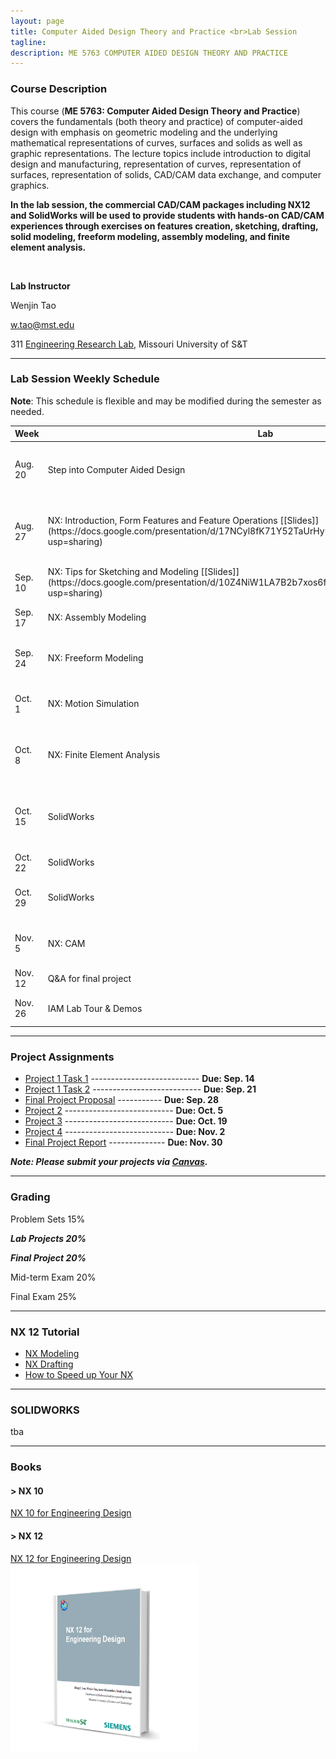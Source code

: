 ```yaml
---
layout: page
title: Computer Aided Design Theory and Practice <br>Lab Session
tagline: 
description: ME 5763 COMPUTER AIDED DESIGN THEORY AND PRACTICE
---
```

### Course Description
This course (**ME 5763: Computer Aided Design Theory and Practice**) covers the fundamentals (both theory and practice) of computer-aided design with emphasis on geometric modeling and the underlying mathematical representations of curves, surfaces and solids as well as graphic representations. The lecture topics include introduction to digital design and manufacturing, representation of curves, representation of surfaces, representation of solids, CAD/CAM data exchange, and computer graphics. 

**In the lab session, the commercial CAD/CAM packages including NX12 and SolidWorks will be used to provide students with hands-on CAD/CAM experiences through exercises on features creation, sketching, drafting, solid modeling, freeform modeling, assembly modeling, and finite element analysis.**

<br>

**Lab Instructor**

Wenjin Tao

w.tao@mst.edu

311 [Engineering Research Lab](https://goo.gl/maps/4ASLFqY3Zx62), Missouri University of S&T

---


### Lab Session Weekly Schedule
**Note**:  This schedule is flexible and may be modified during the semester as needed.

<table>

<colgroup>
<col width="10%" />
<col width="30%" />
<col width="40%" />
<col width="20%" />
</colgroup>
<thead>
<tr class="header">
<th>Week</th>
<th>Lab</th>
<th>Self Exercise</th>
<th>Due Dates</th>
</tr>
</thead>
<tbody>
<tr>
<td markdown="span">Aug. 20</td>
<td markdown="span">Step into Computer Aided Design</td>
<td markdown="span">Design considerations; Deconstruction of complicated design</td>
<td markdown="span"> </td>
</tr>

<tr>
<td markdown="span">Aug. 27</td>
<td markdown="span">NX: Introduction, Form Features and Feature Operations [[Slides]](https://docs.google.com/presentation/d/17NCyl8fK71Y52TaUrHyMorTYWVzYbqFQnhF36DhpPvE/edit?usp=sharing)</td>
<td markdown="span">Extrude, Revolve, Sweep, Blend, Boolean Operations, etc.</td>
<td markdown="span"> </td>
</tr>

<tr>
<td markdown="span">Sep. 10</td>
<td markdown="span">NX: Tips for Sketching and Modeling [[Slides]](https://docs.google.com/presentation/d/10Z4NiW1LA7B2b7xos6fdZAuiIAQcPCOns2jknvkuEcQ/edit?usp=sharing)</td>
<td markdown="span">Practice for Project 1</td>
<td markdown="span">[P1 Task1](pages/project-1.html): Sep. 14</td>
</tr>

<tr>
<td markdown="span">Sep. 17</td>
<td markdown="span">NX: Assembly Modeling</td>
<td markdown="span">Practice for Project 2</td>
<td markdown="span">[P1 Task2](pages/project-1.html): Sep. 21</td>
</tr>

<tr>
<td markdown="span">Sep. 24</td>
<td markdown="span">NX: Freeform Modeling</td>
<td markdown="span">Modeling of Conics, Splines and Surfaces</td>
<td markdown="span">FINAL PROJ. PROPOSAL: Sep. 28</td>
</tr>

<tr>
<td markdown="span">Oct. 1</td>
<td markdown="span">NX: Motion Simulation</td>
<td markdown="span">Motion Simulation and Practice for Project 3</td>
<td markdown="span">P2: Oct. 5</td>
</tr>

<tr>
<td markdown="span">Oct. 8</td>
<td markdown="span">NX: Finite Element Analysis</td>
<td markdown="span">Mesh Generation and Analysis for Structural Applications</td>
<td markdown="span"> </td>
</tr>

<tr>
<td markdown="span">Oct. 15</td>
<td markdown="span">SolidWorks</td>
<td markdown="span">Feature Operations, Sketching, Drafting and Practice for Project 4</td>
<td markdown="span">P3: Oct. 19</td>
</tr>

<tr>
<td markdown="span">Oct. 22</td>
<td markdown="span">SolidWorks</td>
<td markdown="span">Assembly Modeling</td>
<td markdown="span"> </td>
</tr>

<tr>
<td markdown="span">Oct. 29</td>
<td markdown="span">SolidWorks</td>
<td markdown="span">Freeform Modeling and Practice for Project 5</td>
<td markdown="span">P4: Nov. 2</td>
</tr>

<tr>
<td markdown="span">Nov. 5</td>
<td markdown="span">NX: CAM</td>
<td markdown="span">CAM Practice and Working on Final Project</td>
<td markdown="span"> </td>
</tr>

<tr>
<td markdown="span">Nov. 12</td>
<td markdown="span">Q&A for final project</td>
<td markdown="span">Working on Final Project</td>
<td markdown="span"> </td>
</tr>

<tr>
<td markdown="span">Nov. 26</td>
<td markdown="span">IAM Lab Tour & Demos</td>
<td markdown="span">Completion of Final Project</td>
<td markdown="span">FINAL PROJ. REPORT: Nov. 30</td>
</tr>

</tbody>
</table>

---



### <a class="anchor" id="projects">Project Assignments</a>

- [Project 1 Task 1](pages/project-1.html#task-1) --------------------------- **Due: Sep. 14**
- [Project 1 Task 2](pages/project-1.html#task-2) --------------------------- **Due: Sep. 21**
- [Final Project Proposal](#) ----------- **Due: Sep. 28**
- [Project 2](pages/project-2.html) --------------------------- **Due: Oct. 5**
- [Project 3](pages/project-3.html) --------------------------- **Due: Oct. 19**
- [Project 4](pages/project-4.html) --------------------------- **Due: Nov. 2**
- [Final Project Report](#) -------------- **Due: Nov. 30**

***Note: Please submit your projects via [Canvas](https://mst.instructure.com/courses/32546/assignments).***

---
### Grading

Problem Sets 	15%

***Lab Projects 		20%***

***Final Project		20%***

Mid-term Exam 	20%

Final Exam 		25%

----

### <a class="anchor" id="tutorial">NX 12 Tutorial</a>

- [NX Modeling](pages/nx-tutorial/nx-modeling.html)
- [NX Drafting](pages/nx-tutorial/nx-drafting.html)
- [How to Speed up Your NX](pages/speed-up-nx.html)


---

### SOLIDWORKS

tba

---


### Books
#### > NX 10
[NX 10 for Engineering Design](https://web.mst.edu/~mleu/nx_manuals/nx10.pdf)

#### > NX 12
[NX 12 for Engineering Design](assets/books/NX-12-for-Engineering-Design.pdf)
<br>
<img src='assets/images/NX12_for_engineering_design.png' width='300'>

